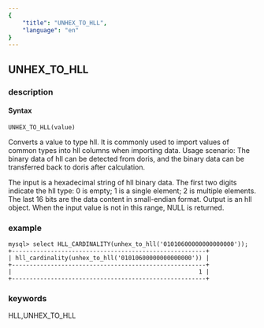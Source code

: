 ```yaml
---
{
    "title": "UNHEX_TO_HLL",
    "language": "en"
}
---
```


<!-- 
Licensed to the Apache Software Foundation (ASF) under one
or more contributor license agreements.  See the NOTICE file
distributed with this work for additional information
regarding copyright ownership.  The ASF licenses this file
to you under the Apache License, Version 2.0 (the
"License"); you may not use this file except in compliance
with the License.  You may obtain a copy of the License at

  http://www.apache.org/licenses/LICENSE-2.0

Unless required by applicable law or agreed to in writing,
software distributed under the License is distributed on an
"AS IS" BASIS, WITHOUT WARRANTIES OR CONDITIONS OF ANY
KIND, either express or implied.  See the License for the
specific language governing permissions and limitations
under the License.
-->

## UNHEX_TO_HLL
### description
#### Syntax

`UNHEX_TO_HLL(value)`

Converts a value to type hll. It is commonly used to import values of common types into hll columns when importing data. 
Usage scenario: The binary data of hll can be detected from doris, and the binary data can be transferred back to doris after calculation. 
 
The input is a hexadecimal string of hll binary data. The first two digits indicate the hll type: 0 is empty; 1 is a single element; 2 is multiple elements. The last 16 bits are the data content in small-endian format. 
Output is an hll object. 
When the input value is not in this range, NULL is returned.

### example
```
mysql> select HLL_CARDINALITY(unhex_to_hll('01010600000000000000'));
+-------------------------------------------------------+
| hll_cardinality(unhex_to_hll('01010600000000000000')) |
+-------------------------------------------------------+
|                                                     1 |
+-------------------------------------------------------+
```
### keywords
HLL,UNHEX_TO_HLL
